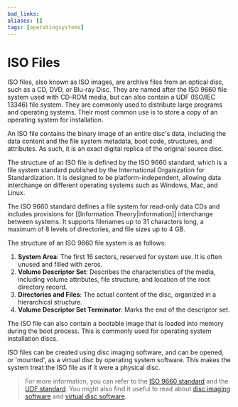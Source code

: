 ```yaml
---
bad_links: 
aliases: []
tags: [operatingsystems]
---
```

# ISO Files

ISO files, also known as ISO images, are archive files from an optical disc, such as a CD, DVD, or Blu-ray Disc. They are named after the ISO 9660 file system used with CD-ROM media, but can also contain a UDF (ISO/IEC 13346) file system. They are commonly used to distribute large programs and operating systems. Their most common use is to store a copy of an operating system for installation.

An ISO file contains the binary image of an entire disc's data, including the data content and the file system metadata, boot code, structures, and attributes. As such, it is an exact digital replica of the original source disc. 

The structure of an ISO file is defined by the ISO 9660 standard, which is a file system standard published by the International Organization for Standardization. It is designed to be platform-independent, allowing data interchange on different operating systems such as Windows, Mac, and Linux. 

The ISO 9660 standard defines a file system for read-only data CDs and includes provisions for [[Information Theory|information]] interchange between systems. It supports filenames up to 31 characters long, a maximum of 8 levels of directories, and file sizes up to 4 GB. 

The structure of an ISO 9660 file system is as follows:

1. **System Area**: The first 16 sectors, reserved for system use. It is often unused and filled with zeros.
2. **Volume Descriptor Set**: Describes the characteristics of the media, including volume attributes, file structure, and location of the root directory record.
3. **Directories and Files**: The actual content of the disc, organized in a hierarchical structure.
4. **Volume Descriptor Set Terminator**: Marks the end of the descriptor set.

The ISO file can also contain a bootable image that is loaded into memory during the boot process. This is commonly used for operating system installation discs.

ISO files can be created using disc imaging software, and can be opened, or 'mounted', as a virtual disc by operating system software. This makes the system treat the ISO file as if it were a physical disc.

> For more information, you can refer to the [ISO 9660 standard](https://www.google.com/search?q=ISO+9660+standard) and the [UDF standard](https://www.google.com/search?q=UDF+standard). You might also find it useful to read about [disc imaging software](https://www.google.com/search?q=disc+imaging+software) and [virtual disc software](https://www.google.com/search?q=virtual+disc+software).